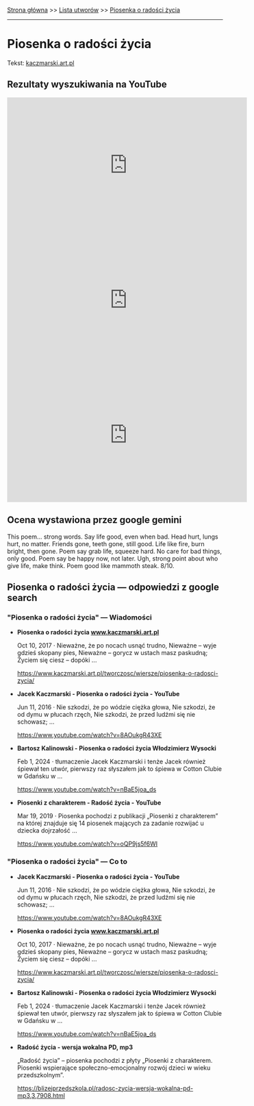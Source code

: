 [Strona główna](../index.md) >> [Lista utworów](../list.md) >> [Piosenka o radości życia](425.md)

---

# Piosenka o radości życia

Tekst: [kaczmarski.art.pl](https://www.kaczmarski.art.pl/tworczosc/wiersze/piosenka-o-radosci-zycia/)

## Rezultaty wyszukiwania na YouTube

<iframe width="560" height="315" src="https://www.youtube.com/embed/8AOukgR43XE?si=IdontcarewhotheIRSsendsImnotpayingtaxes" title="YouTube video player" frameborder="0" allow="accelerometer; autoplay; clipboard-write; encrypted-media; gyroscope; picture-in-picture; web-share" referrerpolicy="strict-origin-when-cross-origin" allowfullscreen></iframe>

<iframe width="560" height="315" src="https://www.youtube.com/embed/uAB3GS0E_m4?si=IdontcarewhotheIRSsendsImnotpayingtaxes" title="YouTube video player" frameborder="0" allow="accelerometer; autoplay; clipboard-write; encrypted-media; gyroscope; picture-in-picture; web-share" referrerpolicy="strict-origin-when-cross-origin" allowfullscreen></iframe>

<iframe width="560" height="315" src="https://www.youtube.com/embed/DC_ZwpVWPCQ?si=IdontcarewhotheIRSsendsImnotpayingtaxes" title="YouTube video player" frameborder="0" allow="accelerometer; autoplay; clipboard-write; encrypted-media; gyroscope; picture-in-picture; web-share" referrerpolicy="strict-origin-when-cross-origin" allowfullscreen></iframe>

## Ocena wystawiona przez google gemini

This poem... strong words. Say life good, even when bad. Head hurt, lungs hurt, no matter. Friends gone, teeth gone, still good. Life like fire, burn bright, then gone. Poem say grab life, squeeze hard. No care for bad things, only good. Poem say be happy now, not later. Ugh, strong point about who give life, make think. Poem good like mammoth steak. 8/10.


## Piosenka o radości życia — odpowiedzi z google search

### "Piosenka o radości życia" — Wiadomości

- **Piosenka o radości życia www.kaczmarski.art.pl**

    Oct 10, 2017  ·  Nieważne, że po nocach usnąć trudno, Nieważne – wyje gdzieś skopany pies, Nieważne – gorycz w ustach masz paskudną; Życiem się ciesz – dopóki ... 

   <https://www.kaczmarski.art.pl/tworczosc/wiersze/piosenka-o-radosci-zycia/>
- **Jacek Kaczmarski - Piosenka o radości życia - YouTube**

    Jun 11, 2016  ·  Nie szkodzi, że po wódzie ciężka głowa, Nie szkodzi, że od dymu w płucach rzęch, Nie szkodzi, że przed ludźmi się nie schowasz; ... 

   <https://www.youtube.com/watch?v=8AOukgR43XE>
- **Bartosz Kalinowski - Piosenka o radości życia Włodzimierz Wysocki**

    Feb 1, 2024  ·  tłumaczenie Jacek Kaczmarski i tenże Jacek również śpiewał ten utwór, pierwszy raz słyszałem jak to śpiewa w Cotton Clubie w Gdańsku w ... 

   <https://www.youtube.com/watch?v=nBaE5joa_ds>
- **Piosenki z charakterem - Radość życia - YouTube**

    Mar 19, 2019  ·  Piosenka pochodzi z publikacji „Piosenki z charakterem” na której znajduje się 14 piosenek mających za zadanie rozwijać u dziecka dojrzałość ... 

   <https://www.youtube.com/watch?v=oQP9js5f6WI>

### "Piosenka o radości życia" — Co to

- **Jacek Kaczmarski - Piosenka o radości życia - YouTube**

    Jun 11, 2016  ·  Nie szkodzi, że po wódzie ciężka głowa, Nie szkodzi, że od dymu w płucach rzęch, Nie szkodzi, że przed ludźmi się nie schowasz; ... 

   <https://www.youtube.com/watch?v=8AOukgR43XE>
- **Piosenka o radości życia www.kaczmarski.art.pl**

    Oct 10, 2017  ·  Nieważne, że po nocach usnąć trudno, Nieważne – wyje gdzieś skopany pies, Nieważne – gorycz w ustach masz paskudną; Życiem się ciesz – dopóki ... 

   <https://www.kaczmarski.art.pl/tworczosc/wiersze/piosenka-o-radosci-zycia/>
- **Bartosz Kalinowski - Piosenka o radości życia Włodzimierz Wysocki**

    Feb 1, 2024  ·  tłumaczenie Jacek Kaczmarski i tenże Jacek również śpiewał ten utwór, pierwszy raz słyszałem jak to śpiewa w Cotton Clubie w Gdańsku w ... 

   <https://www.youtube.com/watch?v=nBaE5joa_ds>
- **Radość życia - wersja wokalna PD, mp3**

    „Radość życia” – piosenka pochodzi z płyty „Piosenki z charakterem. Piosenki wspierające społeczno-emocjonalny rozwój dzieci w wieku przedszkolnym”. 

   <https://blizejprzedszkola.pl/radosc-zycia-wersja-wokalna-pd-mp3,3,7908.html>

